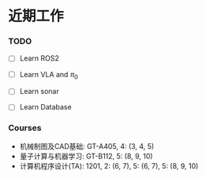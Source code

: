 # 近期工作



### TODO

- [ ] Learn ROS2
- [ ] Learn VLA and $\pi_0$
- [ ] Learn sonar
- [ ] Learn Database



### Courses

- 机械制图及CAD基础: GT-A405, 4: (3, 4, 5)
- 量子计算与机器学习: GT-B112, 5: (8, 9, 10)
- 计算机程序设计(TA): 1201, 2: (6, 7), 5: (6, 7), 5: (8, 9, 10)